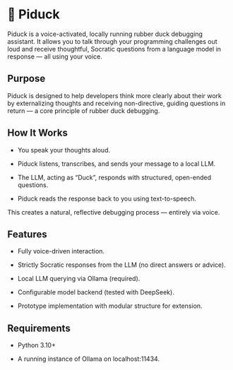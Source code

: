 # 🐥 Piduck

Piduck is a voice-activated, locally running rubber duck debugging assistant. It allows you to talk through your programming challenges out loud and receive thoughtful, Socratic questions from a language model in response — all using your voice.

## Purpose

Piduck is designed to help developers think more clearly about their work by externalizing thoughts and receiving non-directive, guiding questions in return — a core principle of rubber duck debugging.

## How It Works

- You speak your thoughts aloud.

- Piduck listens, transcribes, and sends your message to a local LLM.

- The LLM, acting as “Duck”, responds with structured, open-ended questions.

- Piduck reads the response back to you using text-to-speech.

This creates a natural, reflective debugging process — entirely via voice.

## Features

- Fully voice-driven interaction.

- Strictly Socratic responses from the LLM (no direct answers or advice).

- Local LLM querying via Ollama (required).

- Configurable model backend (tested with DeepSeek).

- Prototype implementation with modular structure for extension.

## Requirements

- Python 3.10+

- A running instance of Ollama on localhost:11434.
